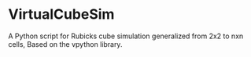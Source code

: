 # VirtualCubeSim
A Python script for Rubicks cube simulation generalized from 2x2 to nxn cells, Based on the vpython library.
